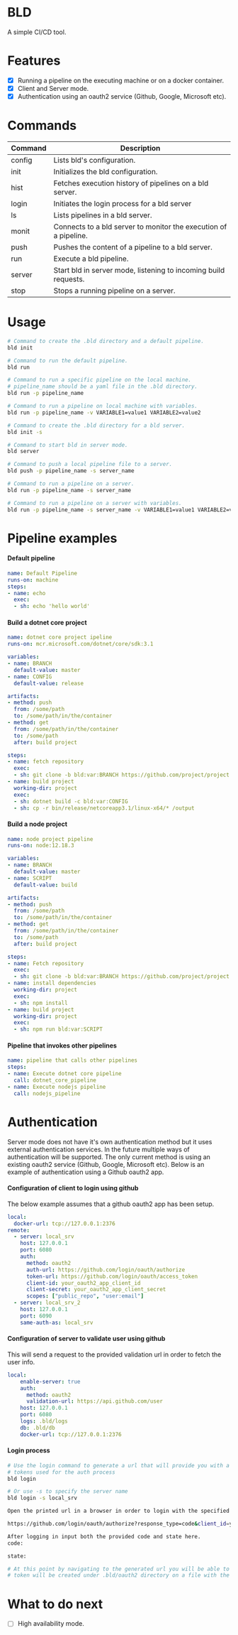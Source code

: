 # BLD
A simple CI/CD tool.

# Features
- [x] Running a pipeline on the executing machine or on a docker container.
- [x] Client and Server mode. 
- [x] Authentication using an oauth2 service (Github, Google, Microsoft etc).

# Commands
Command | Description
------- | -----------
config  | Lists bld's configuration.
init    | Initializes the bld configuration.
hist    | Fetches execution history of pipelines on a bld server.
login   | Initiates the login process for a bld server
ls      | Lists pipelines in a bld server.
monit   | Connects to a bld server to monitor the execution of a pipeline.
push    | Pushes the content of a pipeline to a bld server.
run     | Execute a bld pipeline.
server  | Start bld in server mode, listening to incoming build requests.
stop    | Stops a running pipeline on a server.

# Usage
```bash
# Command to create the .bld directory and a default pipeline.
bld init 

# Command to run the default pipeline.
bld run

# Command to run a specific pipeline on the local machine.
# pipeline_name should be a yaml file in the .bld directory.
bld run -p pipeline_name 

# Command to run a pipeline on local machine with variables.
bld run -p pipeline_name -v VARIABLE1=value1 VARIABLE2=value2

# Command to create the .bld directory for a bld server.
bld init -s

# Command to start bld in server mode.
bld server

# Command to push a local pipeline file to a server.
bld push -p pipeline_name -s server_name

# Command to run a pipeline on a server.
bld run -p pipeline_name -s server_name

# Command to run a pipeline on a server with variables.
bld run -p pipeline_name -s server_name -v VARIABLE1=value1 VARIABLE2=value2
```

# Pipeline examples
#### Default pipeline
```yaml
name: Default Pipeline
runs-on: machine
steps: 
- name: echo 
  exec:
  - sh: echo 'hello world'
```

#### Build a dotnet core project
```yaml
name: dotnet core project ipeline
runs-on: mcr.microsoft.com/dotnet/core/sdk:3.1

variables:
- name: BRANCH
  default-value: master
- name: CONFIG
  default-value: release 

artifacts:
- method: push
  from: /some/path
  to: /some/path/in/the/container
- method: get
  from: /some/path/in/the/container
  to: /some/path
  after: build project 

steps:
- name: fetch repository
  exec:
  - sh: git clone -b bld:var:BRANCH https://github.com/project/project.git  
- name: build project
  working-dir: project
  exec:  
  - sh: dotnet build -c bld:var:CONFIG 
  - sh: cp -r bin/release/netcoreapp3.1/linux-x64/* /output
```

#### Build a node project
```yaml
name: node project pipeline
runs-on: node:12.18.3

variables:
- name: BRANCH
  default-value: master
- name: SCRIPT
  default-value: build

artifacts:
- method: push
  from: /some/path
  to: /some/path/in/the/container
- method: get
  from: /some/path/in/the/container
  to: /some/path
  after: build project 

steps:
- name: Fetch repository
  exec:
  - sh: git clone -b bld:var:BRANCH https://github.com/project/project.git
- name: install dependencies 
  working-dir: project
  exec:
  - sh: npm install
- name: build project 
  working-dir: project 
  exec:
  - sh: npm run bld:var:SCRIPT 
```

#### Pipeline that invokes other pipelines
```yaml
name: pipeline that calls other pipelines
steps:
- name: Execute dotnet core pipeline
  call: dotnet_core_pipeline
- name: Execute nodejs pipeline 
  call: nodejs_pipeline
```

# Authentication

Server mode does not have it's own authentication method but it uses external authentication services. In the future multiple ways of
authentication will be supported. The only current method is using an existing oauth2 service (Github, Google, Microsoft etc). 
Below is an example of authentication using a Github oauth2 app.

#### Configuration of client to login using github
The below example assumes that a github oauth2 app has been setup.
```yaml
local:
  docker-url: tcp://127.0.0.1:2376
remote:
  - server: local_srv 
    host: 127.0.0.1
    port: 6080
    auth:
      method: oauth2 
      auth-url: https://github.com/login/oauth/authorize
      token-url: https://github.com/login/oauth/access_token
      client-id: your_oauth2_app_client_id 
      client-secret: your_oauth2_app_client_secret 
      scopes: ["public_repo", "user:email"]
  - server: local_srv_2
    host: 127.0.0.1
    port: 6090
    same-auth-as: local_srv
```

#### Configuration of server to validate user using github
This will send a request to the provided validation url in order to fetch the user info.
```yaml
local:
    enable-server: true 
    auth:
      method: oauth2
      validation-url: https://api.github.com/user
    host: 127.0.0.1
    port: 6080
    logs: .bld/logs
    db: .bld/db
    docker-url: tcp://127.0.0.1:2376
```

#### Login process
```bash
# Use the login command to generate a url that will provide you with a code and state 
# tokens used for the auth process
bld login

# Or use -s to specify the server name
bld login -s local_srv

Open the printed url in a browser in order to login with the specified oauth2 provider.

https://github.com/login/oauth/authorize?response_type=code&client_id=your_oauth2_client_id&state=some_state_token&code_challenge=some_generated_code_challenge&code_challenge_method=the_code_challenge_method&redirect_uri=http%3A%2F%2F127.0.0.1%3A6080%2FauthRedirect&scope=public_repo+user%3Aemail

After logging in input both the provided code and state here.
code:

state:

# At this point by navigating to the generated url you will be able to get the code and state. Copy it to your terminal and a new
# token will be created under .bld/oauth2 directory on a file with the target server as name.
```

# What to do next
- [ ] High availability mode.
